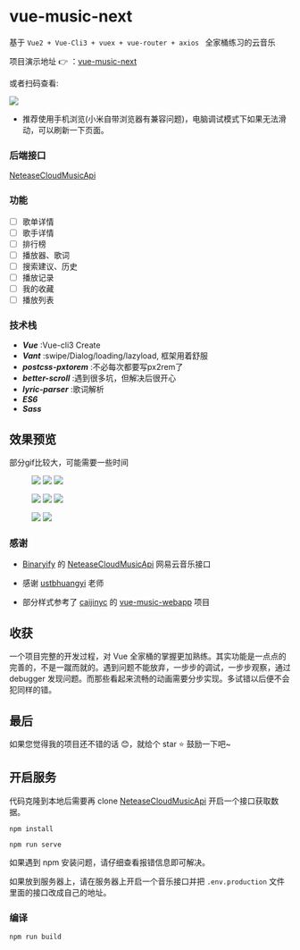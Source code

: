 # vue-music-next
基于 ```Vue2 + Vue-Cli3 + vuex + vue-router + axios ``` 全家桶练习的云音乐

项目演示地址 :point_right: ：[vue-music-next](http://47.103.222.160/)

或者扫码查看:

<img src="static/qrcode.jpg" >

- 推荐使用手机浏览(小米自带浏览器有兼容问题)，电脑调试模式下如果无法滑动，可以刷新一下页面。

### 后端接口
[NeteaseCloudMusicApi](https://binaryify.github.io/NeteaseCloudMusicApi)

### 功能
 - [ ] 歌单详情
 - [ ] 歌手详情
 - [ ] 排行榜
 - [ ] 播放器、歌词
 - [ ] 搜索建议、历史
 - [ ] 播放记录
 - [ ] 我的收藏
 - [ ] 播放列表

### 技术栈
 - ***Vue***  :Vue-cli3 Create
 - ***Vant***  :swipe/Dialog/loading/lazyload, 框架用着舒服
- ***postcss-pxtorem***  :不必每次都要写px2rem了
- ***better-scroll***  :遇到很多坑，但解决后很开心
- ***lyric-parser***  :歌词解析
- ***ES6***
- ***Sass***

## 效果预览
部分gif比较大，可能需要一些时间
<figure class="third"><img src="static/ho-min.gif" > <img src="static/user-min.gif" > <img src="static/search-min.gif" ></figure>
<figure class="third"><img src="static/player-min.gif" > <img src="static/userplayer-min.gif" > <img src="static/singplayer-min.gif" ></figure>
<figure class="half"><img src="static/searchplayer-min.gif" > <img src="static/userplayer-min.gif" ></figure>

### 感谢
- [Binaryify](https://github.com/Binaryify) 的 [NeteaseCloudMusicApi](https://binaryify.github.io/NeteaseCloudMusicApi/#/?id=neteasecloudmusicapi)
网易云音乐接口
- 感谢 [ustbhuangyi](https://github.com/ustbhuangyi) 老师

- 部分样式参考了 [caijinyc]() 的 [vue-music-webapp](https://github.com/caijinyc/vue-music-webapp) 项目

## 收获
一个项目完整的开发过程，对 Vue 全家桶的掌握更加熟练。其实功能是一点点的完善的，不是一蹴而就的。遇到问题不能放弃，一步步的调试，一步步观察，通过 debugger 发现问题。而那些看起来流畅的动画需要分步实现。多试错以后便不会犯同样的错。

## 最后

如果您觉得我的项目还不错的话 :blush:，就给个 star :star: 鼓励一下吧~

## 开启服务
代码克隆到本地后需要再 clone  [NeteaseCloudMusicApi](https://binaryify.github.io/NeteaseCloudMusicApi/#/?id=neteasecloudmusicapi)  开启一个接口获取数据。

```
npm install

npm run serve
```
如果遇到 npm 安装问题，请仔细查看报错信息即可解决。

如果放到服务器上，请在服务器上开启一个音乐接口并把 ```.env.production``` 文件里面的接口改成自己的地址。

### 编译
```
npm run build
```


